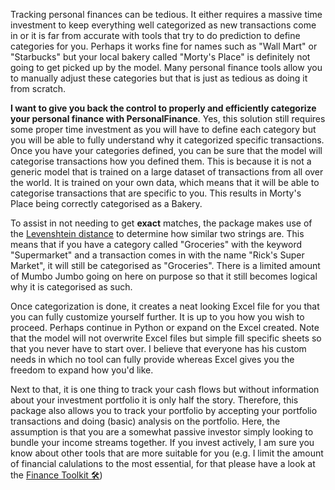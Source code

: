 Tracking personal finances can be tedious. It either requires a massive time investment to keep everything well categorized as new transactions come in or it is far from accurate with tools that try to do prediction to define categories for you. Perhaps it works fine for names such as "Wall Mart" or "Starbucks" but your local bakery called "Morty's Place" is definitely not going to get picked up by the model. Many personal finance tools allow you to manually adjust these categories but that is just as tedious as doing it from scratch.

**I want to give you back the control to properly and efficiently categorize your personal finance with PersonalFinance**. Yes, this solution still requires some proper time investment as you will have to define each category but you will be able to fully understand why it categorized specific transactions. Once you have your categories defined, you can be sure that the model will categorise transactions how you defined them. This is because it is not a generic model that is trained on a large dataset of transactions from all over the world. It is trained on your own data, which means that it will be able to categorise transactions that are specific to you. This results in Morty's Place being correctly categorised as a Bakery.

To assist in not needing to get **exact** matches, the package makes use of the [Levenshtein distance](https://en.wikipedia.org/wiki/Levenshtein_distance) to determine how similar two strings are. This means that if you have a category called "Groceries" with the keyword "Supermarket" and a transaction comes in with the name "Rick's Super Market", it will still be categorised as "Groceries". There is a limited amount of Mumbo Jumbo going on here on purpose so that it still becomes logical why it is categorised as such.

Once categorization is done, it creates a neat looking Excel file for you that you can fully customize yourself further. It is up to you how you wish to proceed. Perhaps continue in Python or expand on the Excel created. Note that the model will not overwrite Excel files but simple fill specific sheets so that you never have to start over. I believe that everyone has his custom needs in which no tool can fully provide whereas Excel gives you the freedom to expand how you'd like.

Next to that, it is one thing to track your cash flows but without information about your investment portfolio it is only half the story. Therefore, this package also allows you to track your portfolio by accepting your portfolio transactions and doing (basic) analysis on the portfolio. Here, the assumption is that you are a somewhat passive investor simply looking to bundle your income streams together. If you invest actively, I am sure you know about other tools that are more suitable for you (e.g. I limit the amount of financial calulations to the most essential, for that please have a look at the [Finance Toolkit 🛠️](https://github.com/JerBouma/FinanceToolkit))